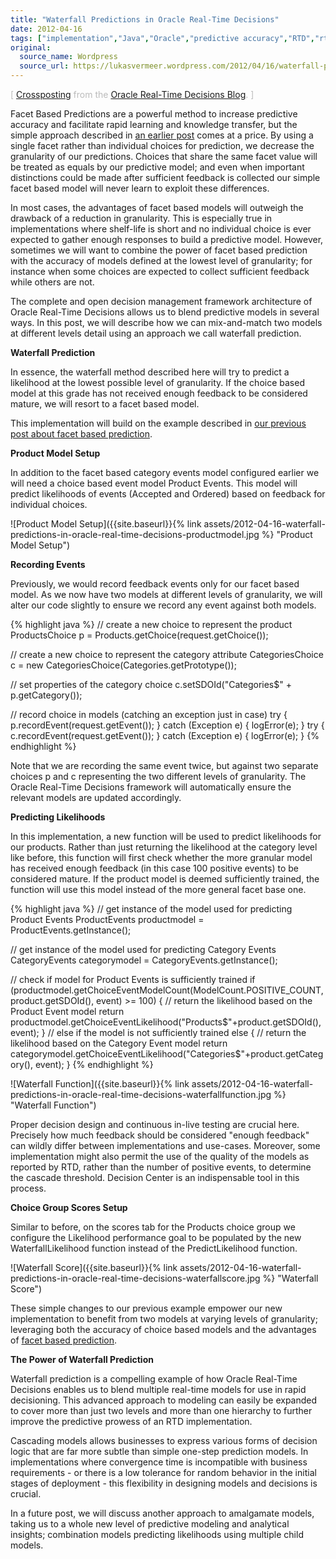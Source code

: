 ```yaml
---
title: "Waterfall Predictions in Oracle Real-Time Decisions"
date: 2012-04-16
tags: ["implementation","Java","Oracle","predictive accuracy","RTD","rtd","waterfall"]
original:
  source_name: Wordpress
  source_url: https://lukasvermeer.wordpress.com/2012/04/16/waterfall-predictions-in-oracle-real-time-decisions/
---
```


<span style="color:#bbb;">[ [Crossposting](https://blogs.oracle.com/rtd/en/entry/waterfall_predictions) from the [Oracle Real-Time Decisions Blog](http://blogs.oracle.com/rtd/). ]</span>

Facet Based Predictions are a powerful method to increase predictive accuracy and facilitate rapid learning and knowledge transfer, but the simple approach described in [an earlier post](http://lukasvermeer.wordpress.com/2012/02/17/facet-based-predictions-in-oracle-real-time-decisions/) comes at a price. By using a single facet rather than individual choices for prediction, we decrease the granularity of our predictions. Choices that share the same facet value will be treated as equals by our predictive model; and even when important distinctions could be made after sufficient feedback is collected our simple facet based model will never learn to exploit these differences.

In most cases, the advantages of facet based models will outweigh the drawback of a reduction in granularity. This is especially true in implementations where shelf-life is short and no individual choice is ever expected to gather enough responses to build a predictive model. However, sometimes we will want to combine the power of facet based prediction with the accuracy of models defined at the lowest level of granularity; for instance when some choices are expected to collect sufficient feedback while others are not.

The complete and open decision management framework architecture of Oracle Real-Time Decisions allows us to blend predictive models in several ways. In this post, we will describe how we can mix-and-match two models at different levels detail using an approach we call waterfall prediction.

**Waterfall Prediction**

In essence, the waterfall method described here will try to predict a likelihood at the lowest possible level of granularity. If the choice based model at this grade has not received enough feedback to be considered mature, we will resort to a facet based model.

This implementation will build on the example described in [our previous post about facet based prediction](http://lukasvermeer.wordpress.com/2012/02/17/facet-based-predictions-in-oracle-real-time-decisions/).

**Product Model Setup**

In addition to the facet based category events model configured earlier we will need a choice based event model Product Events. This model will predict likelihoods of events (Accepted and Ordered) based on feedback for individual choices.

![Product Model Setup]({{site.baseurl}}{% link assets/2012-04-16-waterfall-predictions-in-oracle-real-time-decisions-productmodel.jpg %} "Product Model Setup")

**Recording Events**

Previously, we would record feedback events only for our facet based model. As we now have two models at different levels of granularity, we will alter our code slightly to ensure we record any event against both models.

{% highlight java %}
// create a new choice to represent the product
ProductsChoice p = Products.getChoice(request.getChoice());

// create a new choice to represent the category attribute
CategoriesChoice c = new CategoriesChoice(Categories.getPrototype());

// set properties of the category choice
c.setSDOId("Categories$" + p.getCategory());

// record choice in models (catching an exception just in case)
try { p.recordEvent(request.getEvent()); } catch (Exception e) { logError(e); }
try { c.recordEvent(request.getEvent()); } catch (Exception e) { logError(e); }
{% endhighlight %}

Note that we are recording the same event twice, but against two separate choices p and c representing the two different levels of granularity. The Oracle Real-Time Decisions framework will automatically ensure the relevant models are updated accordingly.

**Predicting Likelihoods**

In this implementation, a new function will be used to predict likelihoods for our products. Rather than just returning the likelihood at the category level like before, this function will first check whether the more granular model has received enough feedback (in this case 100 positive events) to be considered mature. If the product model is deemed sufficiently trained, the function will use this model instead of the more general facet base one.

{% highlight java %}
// get instance of the model used for predicting Product Events
ProductEvents productmodel = ProductEvents.getInstance();

// get instance of the model used for predicting Category Events
CategoryEvents categorymodel = CategoryEvents.getInstance();

// check if model for Product Events is sufficiently trained
if (productmodel.getChoiceEventModelCount(ModelCount.POSITIVE_COUNT, product.getSDOId(), event) >= 100)
{
    // return the likelihood based on the Product Event model
    return productmodel.getChoiceEventLikelihood("Products$"+product.getSDOId(), event);
}
// else if the model is not sufficiently trained
else {
    // return the likelihood based on the Category Event model
    return categorymodel.getChoiceEventLikelihood("Categories$"+product.getCategory(), event);
}
{% endhighlight %}

![Waterfall Function]({{site.baseurl}}{% link assets/2012-04-16-waterfall-predictions-in-oracle-real-time-decisions-waterfallfunction.jpg %} "Waterfall Function")

Proper decision design and continuous in-live testing are crucial here. Precisely how much feedback should be considered "enough feedback" can wildly differ between implementations and use-cases. Moreover, some implementation might also permit the use of the quality of the models as reported by RTD, rather than the number of positive events, to determine the cascade threshold. Decision Center is an indispensable tool in this process.

**Choice Group Scores Setup**

Similar to before, on the scores tab for the Products choice group we configure the Likelihood performance goal to be populated by the new WaterfallLikelihood function instead of the PredictLikelihood function.

![Waterfall Score]({{site.baseurl}}{% link assets/2012-04-16-waterfall-predictions-in-oracle-real-time-decisions-waterfallscore.jpg %} "Waterfall Score")

These simple changes to our previous example empower our new implementation to benefit from two models at varying levels of granularity; leveraging both the accuracy of choice based models and the advantages of [facet based prediction](http://lukasvermeer.wordpress.com/2012/02/17/facet-based-predictions-in-oracle-real-time-decisions/).

**The Power of Waterfall Prediction**

Waterfall prediction is a compelling example of how Oracle Real-Time Decisions enables us to blend multiple real-time models for use in rapid decisioning. This advanced approach to modeling can easily be expanded to cover more than just two levels and more than one hierarchy to further improve the predictive prowess of an RTD implementation.

Cascading models allows businesses to express various forms of decision logic that are far more subtle than simple one-step prediction models. In implementations where convergence time is incompatible with business requirements - or there is a low tolerance for random behavior in the initial stages of deployment - this flexibility in designing models and decisions is crucial.

In a future post, we will discuss another approach to amalgamate models, taking us to a whole new level of predictive modeling and analytical insights; combination models predicting likelihoods using multiple child models.
